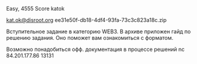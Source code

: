 Easy, 4555 Score
katok

kat.ok@disroot.org
ee31e50f-db18-4df4-93fa-73c3c823a18c.zip

Вступительное задание в категорию WEB3. В архиве приложен гайд по решению задания. Оно поможет вам ознакомиться с форматом.

Возможно понадобиться офф. документация в процессе решений nc 84.201.177.86 13131
